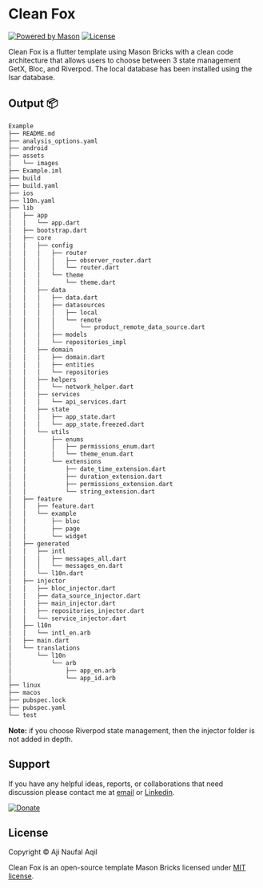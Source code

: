 # Clean Fox
[![Powered by Mason](https://img.shields.io/endpoint?url=https%3A%2F%2Ftinyurl.com%2Fmason-badge)](https://github.com/felangel/mason)
[![License](https://img.shields.io/badge/license-MIT-blue.svg)](https://github.com/felangel/mason) 

Clean Fox is a flutter template using Mason Bricks with a clean code architecture that allows users to choose between 3 state management GetX, Bloc, and Riverpod. The local database has been installed using the Isar database.

## Output 📦
```bash
Example
├── README.md
├── analysis_options.yaml
├── android
├── assets
│   └── images
├── Example.iml
├── build
├── build.yaml
├── ios
├── l10n.yaml
├── lib
│   ├── app
│   │   └── app.dart
│   ├── bootstrap.dart
│   ├── core
│   │   ├── config
│   │   │   ├── router
│   │   │   │   ├── observer_router.dart
│   │   │   │   └── router.dart
│   │   │   └── theme
│   │   │       └── theme.dart
│   │   ├── data
│   │   │   ├── data.dart
│   │   │   ├── datasources
│   │   │   │   ├── local
│   │   │   │   └── remote
│   │   │   │       └── product_remote_data_source.dart
│   │   │   ├── models
│   │   │   └── repositories_impl
│   │   ├── domain
│   │   │   ├── domain.dart
│   │   │   ├── entities
│   │   │   └── repositories
│   │   ├── helpers
│   │   │   └── network_helper.dart
│   │   ├── services
│   │   │   └── api_services.dart
│   │   ├── state
│   │   │   ├── app_state.dart
│   │   │   └── app_state.freezed.dart
│   │   └── utils
│   │       ├── enums
│   │       │   ├── permissions_enum.dart
│   │       │   └── theme_enum.dart
│   │       └── extensions
│   │           ├── date_time_extension.dart
│   │           ├── duration_extension.dart
│   │           ├── permissions_extension.dart
│   │           └── string_extension.dart
│   ├── feature
│   │   ├── feature.dart
│   │   └── example
│   │       ├── bloc
│   │       ├── page
│   │       └── widget
│   ├── generated
│   │   ├── intl
│   │   │   ├── messages_all.dart
│   │   │   └── messages_en.dart
│   │   └── l10n.dart
│   ├── injector
│   │   ├── bloc_injector.dart
│   │   ├── data_source_injector.dart
│   │   ├── main_injector.dart
│   │   ├── repositories_injector.dart
│   │   └── service_injector.dart
│   ├── l10n
│   │   └── intl_en.arb
│   ├── main.dart
│   └── translations
│       └── l10n
│           └── arb
│               ├── app_en.arb
│               └── app_id.arb
├── linux
├── macos
├── pubspec.lock
├── pubspec.yaml
└── test
```

**Note:** if you choose Riverpod state management, then the injector folder is not added in depth.

## Support

If you have any helpful ideas, reports, or collaborations that need discussion please contact me at [email](mailto:ajinaufal69@gmail.com) or [Linkedin](https://www.linkedin.com/in/aji-naufal-aqil/).

[![Donate](https://img.shields.io/badge/Donate-PayPal-green.svg)](https://ko-fi.com/CleanFox)

## License

Copyright © Aji Naufal Aqil

Clean Fox is an open-source template Mason Bricks licensed under [MIT license](LICENSE).